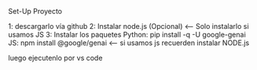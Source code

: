 Set-Up Proyecto

1: descargarlo vía github
2: Instalar node.js (Opcional) <-- Solo instalarlo si usamos JS
3: Instalar los paquetes
Python: pip install -q -U google-genai
JS: npm install @google/genai <-- si usamos js recuerden instalar NODE.js

luego ejecutenlo por vs code
